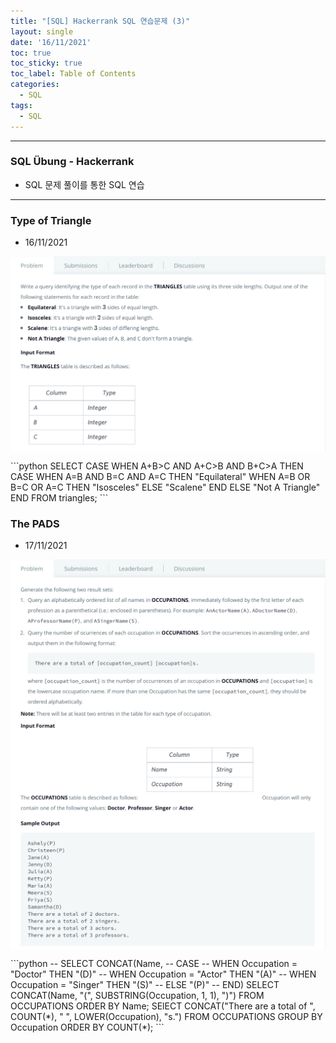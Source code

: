 ```yaml
---
title: "[SQL] Hackerrank SQL 연습문제 (3)"
layout: single
date: '16/11/2021'
toc: true
toc_sticky: true
toc_label: Table of Contents
categories:
  - SQL
tags:
  - SQL
---
```


---
### SQL Übung - Hackerrank
* SQL 문제 풀이를 통한 SQL 연습

---

### Type of Triangle
* 16/11/2021
<p align="center">
    <img src="/img/data_engineering/sql/hackerrank_sql21.png" align="center">
</p>
```python
SELECT 
    CASE 
        WHEN A+B>C AND A+C>B AND B+C>A
        THEN
            CASE 
                WHEN A=B AND B=C AND A=C 
                    THEN "Equilateral"
                WHEN A=B OR B=C OR A=C 
                    THEN "Isosceles"
                ELSE "Scalene"
            END
        ELSE "Not A Triangle"
    END
FROM triangles;
```

### The PADS
* 17/11/2021
<p align="center">
    <img src="/img/data_engineering/sql/hackerrank_sql22_1.png" align="center">
    <img src="/img/data_engineering/sql/hackerrank_sql22_2.png" align="center">
    <img src="/img/data_engineering/sql/hackerrank_sql22_3.png" align="center">
</p>
```python
-- SELECT CONCAT(Name,
--     CASE 
--         WHEN Occupation = "Doctor" THEN "(D)"
--         WHEN Occupation = "Actor" THEN "(A)"
--         WHEN Occupation = "Singer" THEN "(S)"
--         ELSE "(P)" 
--         END)
SELECT CONCAT(Name, "(", SUBSTRING(Occupation, 1, 1), ")")
FROM OCCUPATIONS
ORDER BY Name;
SElECT CONCAT("There are a total of ", COUNT(*), " ", LOWER(Occupation), "s.")
FROM OCCUPATIONS
GROUP BY Occupation
ORDER BY COUNT(*);
```